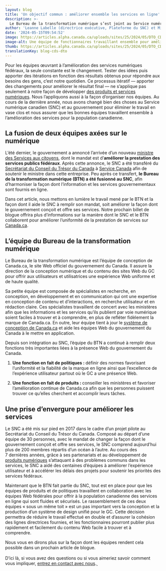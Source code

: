 ```yaml
---
layout: blog
title: 'Un objectif commun : améliorer ensemble les services en ligne'
description: >-
  Le Bureau de la transformation numérique s’est joint au Service numérique canadien en août 2023. Découvrez comment les deux parties collaborent avec diverses équipes du GC pour améliorer les services en ligne.
author: 'Leanne Labelle (directrice exécutive, Plateforme du SNC) et Michèle-Renée Charbonneau  (directrice exécutive par intérim, Partenariats du SNC)  '
date: '2024-05-15T09:54:52'
image: https://articles.alpha.canada.ca/uploads/sites/25/2024/05/DTO_CDS_DesignSystem_Blog_Post_-FR.jpg
image-alt: Une équipe de fonctionnaires travaillant ensemble pour améliorer les services en ligne.
thumb: https://articles.alpha.canada.ca/uploads/sites/25/2024/05/DTO_CDS_DesignSystem_Blog_Post_-FR.jpg
translationKey: blog-cds-dto
---
```


<p>Pour les équipes œuvrant à l’amélioration des services numériques fédéraux, la seule constante est le changement. Tester des idées puis apporter des itérations en fonction des résultats obtenus pour répondre aux besoins des gens, c’est notre quotidien. Ce processus itératif — apporter des changements pour améliorer le résultat final — ne s’applique pas seulement à notre façon de développer <a href="https://numerique.canada.ca/" target="_blank" rel="noreferrer noopener">des produits et services numériques</a>. Nous l’appliquons aussi à la façon d’organiser nos équipes. Au cours de la dernière année, nous avons changé bien des choses au Service numérique canadien (SNC) et au gouvernement pour éliminer le travail en vase clos et nous assurer que les bonnes équipes travaillent ensemble à l’amélioration des services pour la population canadienne.&nbsp;&nbsp;</p>



<h2 class="wp-block-heading" id="h-la-fusion-de-deux-equipes-axees-sur-le-numerique-nbsp">La fusion de deux équipes axées sur le numérique&nbsp;</h2>



<p>L’été dernier, le gouvernement a annoncé l’arrivée d’un nouveau <a href="https://www.pm.gc.ca/fr/lettres-de-mandat/2023/11/10/lettre-de-mandat-du-ministre-des-services-aux-citoyens" target="_blank" rel="noreferrer noopener">ministre des Services aux citoyens</a>, dont le mandat est d’<strong>améliorer la prestation des services publics fédéraux</strong>.<strong> </strong>Après cette annonce, le SNC a été transféré du <a href="https://www.canada.ca/fr/secretariat-conseil-tresor.html" target="_blank" rel="noreferrer noopener">Secrétariat du Conseil du Trésor du Canada</a> à <a href="https://www.canada.ca/fr/emploi-developpement-social/ministere/portefeuille/service-canada.html" target="_blank" rel="noreferrer noopener">Service Canada</a> afin de soutenir le ministre dans cette entreprise. Peu après ce transfert, <strong>le Bureau de la transformation numérique (BTN) a été fusionné au SNC</strong>, afin d’harmoniser la façon dont l’information et les services gouvernementaux sont fournis en ligne. </p>



<p>Dans cet article, nous mettons en lumière le travail mené par le BTN et la façon dont il aide le SNC à remplir son mandat, soit améliorer la façon dont le gouvernement conçoit et offre ses services. Notre prochain billet de blogue offrira plus d’informations sur la manière dont le SNC et le BTN collaborent pour améliorer l’uniformité de la prestation de services sur <a href="https://www.canada.ca/fr.html" target="_blank" rel="noreferrer noopener">Canada.ca</a>.</p>



<h2 class="wp-block-heading" id="h-l-equipe-du-bureau-de-la-transformation-numerique">L’équipe du Bureau de la transformation numérique</h2>



<p>Le Bureau de la transformation numérique est l’équipe de conception de Canada.ca, le site Web officiel du gouvernement du Canada. Il assure la direction de la conception numérique et du contenu des sites Web du GC pour offrir aux utilisateurs et utilisatrices une expérience Web uniforme et de haute qualité.&nbsp;</p>



<p>Sa petite équipe est composée de spécialistes en recherche, en conception, en développement et en communication qui ont une expertise en conception de contenu et d’interactions, en recherche utilisateur et en rédaction claire. Ces spécialistes travaillent de concert avec les ministères afin que les informations et les services qu’ils publient par voie numérique soient faciles à trouver et à comprendre, en plus de refléter fidèlement la marque de Canada.ca. En outre, leur équipe tient à jour le <a href="https://conception.canada.ca/" target="_blank" rel="noreferrer noopener">système de conception de Canada.ca</a> et aide les équipes Web du gouvernement du Canada à le mettre en application.&nbsp;</p>



<p>Depuis son intégration au SNC, l’équipe du BTN a continué à remplir deux fonctions très importantes liées à la présence Web du gouvernement du Canada.</p>



<ol class="wp-block-list">
<li><strong>Une fonction en fait de politiques&nbsp;: </strong>définir des normes favorisant l’uniformité et la fiabilité de la marque en ligne ainsi que l’excellence de l’expérience utilisateur partout où le GC a une présence Web.</li>
</ol>



<ol class="wp-block-list" start="2">
<li><strong>Une fonction en fait de produits&nbsp;: </strong>conseiller les ministères et favoriser l’amélioration continue de Canada.ca afin que les personnes puissent trouver ce qu’elles cherchent et accomplir leurs tâches.</li>
</ol>



<h2 class="wp-block-heading" id="h-une-prise-d-envergure-pour-ameliorer-les-services">Une prise d’envergure pour améliorer les services</h2>



<p>Le SNC a été mis sur pied en 2017 dans le cadre d’un projet pilote au Secrétariat du Conseil du Trésor du Canada. Composé au départ d’une équipe de 30&nbsp;personnes, avec le mandat de changer la façon dont le gouvernement conçoit et offre ses services, le SNC comprend aujourd’hui plus de 200&nbsp;membres répartis d’un océan à l’autre. Au cours des 7&nbsp;dernières années, grâce à ses partenariats et au développement de <a href="https://numerique.canada.ca" target="_blank" rel="noreferrer noopener">produits numériques</a> s’attaquant à des problèmes communs dans les services, le SNC a aidé des centaines d’équipes à améliorer l’expérience utilisateur et à accélérer les délais des projets pour soutenir les priorités des services fédéraux.&nbsp;&nbsp;</p>



<p>Maintenant que le BTN fait partie du SNC, tout est en place pour que les équipes de produits et de politiques travaillent en collaboration avec les équipes Web fédérales pour offrir à la population canadienne des services en ligne qui sont fluides et sécurisés. Le rassemblement de ces deux équipes «&nbsp;sous un même toit&nbsp;» est un pas important vers la conception et la production d’un système de design unifié pour le GC. Cette décision permettra de réduire le travail effectué en double et d’assurer la cohésion des lignes directrices fournies, et les fonctionnaires pourront publier plus rapidement et facilement du contenu Web facile à trouver et à comprendre.&nbsp;&nbsp;</p>



<p>Nous vous en dirons plus sur la façon dont les équipes rendent cela possible dans un prochain article de blogue. <br><br>D’ici là, si vous avez des questions ou si vous aimeriez savoir comment vous impliquer, <a href="mailto:cds-snc@servicecanada.gc.ca" target="_blank" rel="noreferrer noopener">entrez en contact avec nous</a>.<a href="mailto:cds-snc@servicecanada.gc.ca"> </a></p>

